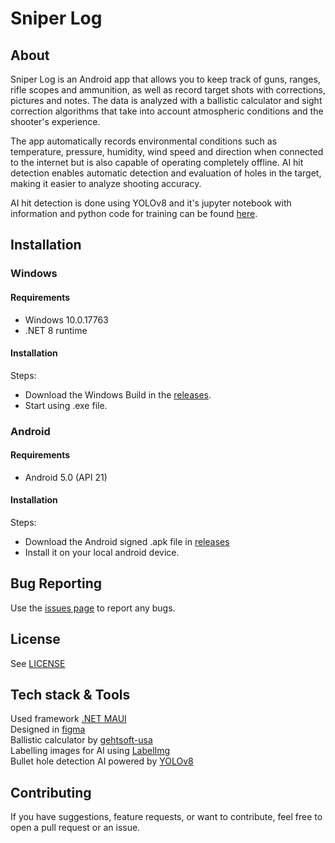 # Sniper Log

## About
Sniper Log is an Android app that allows you to keep track of guns, ranges, rifle scopes and ammunition, as well as record target shots with corrections, pictures and notes. The data is analyzed with a ballistic calculator and sight correction algorithms that take into account atmospheric conditions and the shooter's experience.

The app automatically records environmental conditions such as temperature, pressure, humidity, wind speed and direction when connected to the internet but is also capable of operating completely offline. 
AI hit detection enables automatic detection and evaluation of holes in the target, making it easier to analyze shooting accuracy.

AI hit detection is done using YOLOv8 and it's jupyter notebook with information and python code for training can be found [here](https://colab.research.google.com/drive/1OZlh3nJkv5w-3_o3jchv7XCoZKgQrnhW?usp=sharing).

## Installation
### Windows
#### Requirements
- Windows 10.0.17763
- .NET 8 runtime

#### Installation
Steps:
- Download the Windows Build in the [releases](https://github.com/davidsebesta1/SniperLog/releases).<br>
- Start using .exe file.
### Android
#### Requirements
- Android 5.0 (API 21)
  
#### Installation
Steps:
- Download the Android signed .apk file in [releases](https://github.com/davidsebesta1/SniperLog/releases)
- Install it on your local android device.

## Bug Reporting
Use the [issues page](https://github.com/davidsebesta1/SniperLog/issues) to report any bugs.

## License
See [LICENSE](https://github.com/davidsebesta1/SniperLog/blob/master/LICENSE)

## Tech stack & Tools
Used framework [.NET MAUI](https://dotnet.microsoft.com/en-us/apps/maui)<br>
Designed in [figma](https://www.figma.com/design/2ca9TYEWmeJG5Sesapl2VD/SniperLog?node-id=0-1&t=CFNcEpz8xl3NrZd5-1)<br>
Ballistic calculator by [gehtsoft-usa](https://github.com/gehtsoft-usa/BallisticCalculator1)<br>
Labelling images for AI using [LabelImg](https://github.com/HumanSignal/labelImg)<br>
Bullet hole detection AI powered by [YOLOv8](https://yolov8.com/)<br>

## Contributing
If you have suggestions, feature requests, or want to contribute, feel free to open a pull request or an issue.
